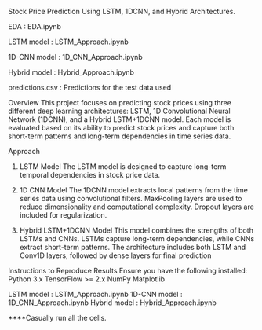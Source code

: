 Stock Price Prediction Using LSTM, 1DCNN, and Hybrid Architectures.

EDA : EDA.ipynb

LSTM model : LSTM_Approach.ipynb

1D-CNN model : 1D_CNN_Approach.ipynb

Hybrid model : Hybrid_Approach.ipynb

predictions.csv : Predictions for the test data used

Overview
This project focuses on predicting stock prices using three different deep learning architectures: LSTM, 1D Convolutional Neural Network (1DCNN), and a Hybrid LSTM+1DCNN model. Each model is evaluated based on its ability to predict stock prices and capture both short-term patterns and long-term dependencies in time series data.

Approach
1. LSTM Model
The LSTM model is designed to capture long-term temporal dependencies in stock price data.


2. 1D CNN Model
The 1DCNN model extracts local patterns from the time series data using convolutional filters.
MaxPooling layers are used to reduce dimensionality and computational complexity.
Dropout layers are included for regularization.

3. Hybrid LSTM+1DCNN Model
This model combines the strengths of both LSTMs and CNNs.
LSTMs capture long-term dependencies, while CNNs extract short-term patterns.
The architecture includes both LSTM and Conv1D layers, followed by dense layers for final prediction


Instructions to Reproduce Results
Ensure you have the following installed:
Python 3.x
TensorFlow >= 2.x
NumPy
Matplotlib

LSTM model : LSTM_Approach.ipynb
1D-CNN model : 1D_CNN_Approach.ipynb
Hybrid model : Hybrid_Approach.ipynb

****Casually run all the cells.
